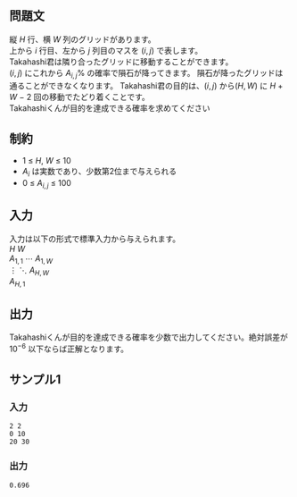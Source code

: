 ## 問題文
縦 $H$ 行、横 $W$ 列のグリッドがあります。  
上から $i$ 行目、左から $j$ 列目のマスを $(i,j)$ で表します。  
Takahashi君は隣り合ったグリッドに移動することができます。  
$(i,j)$ にこれから $A_{i,j}\%$ の確率で隕石が降ってきます。
隕石が降ったグリッドは通ることができなくなります。
Takahashi君の目的は、$(i,j)$ から$(H,W)$ に $H$ $+$ $W$ $-$ $2$ 回の移動でたどり着くことです。   
Takahashiくんが目的を達成できる確率を求めてください

## 制約

- $1$ $\leq$ $H$, $W$ $\leq$ $10$
- $A_i$ は実数であり、少数第$2$位まで与えられる
- $0$ $\leq$ $A_{i,j}$ $\leq$ $100$

## 入力

入力は以下の形式で標準入力から与えられます。  
$H$ $W$  
$A_{1,1}$ $\cdots$ $A_{1,W}$   
$\vdots$ $\ddots$    $A_{H,W}$  
$A_{H,1}$

## 出力

Takahashiくんが目的を達成できる確率を少数で出力してください。絶対誤差が $10^{-6}$ 以下ならば正解となります。

## サンプル1

### 入力
```
2 2
0 10
20 30

```

### 出力
```
0.696

```
